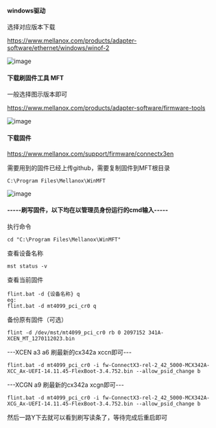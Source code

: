 #### **windows驱动**  

选择对应版本下载

https://www.mellanox.com/products/adapter-software/ethernet/windows/winof-2

![image](https://github.com/Turnedback/OCP2-Pcie/raw/master/img/winof.png)

#### **下载刷固件工具 MFT**  

一般选择图示版本即可

https://www.mellanox.com/products/adapter-software/firmware-tools


![image](https://github.com/Turnedback/OCP2-Pcie/raw/master/img/mft.png)

#### **下载固件**

https://www.mellanox.com/support/firmware/connectx3en

需要用到的固件已经上传github，需要复制固件到MFT根目录

```
C:\Program Files\Mellanox\WinMFT
```


![image](https://github.com/Turnedback/OCP2-Pcie/raw/master/img/cx341firmware.png)

#### **-----刷写固件，以下均在以管理员身份运行的cmd输入-----**

执行命令

```
cd "C:\Program Files\Mellanox\WinMFT"
```

查看设备名称

```
mst status -v
```

查看当前固件

```
flint.bat -d {设备名称} q
eg:
flint.bat -d mt4099_pci_cr0 q
```

备份原有固件（可选）

```
flint -d /dev/mst/mt4099_pci_cr0 rb 0 2097152 341A-XCEN_MT_1270112023.bin
```

---XCEN a3 a6 刷最新的cx342a xccn即可---

```
flint.bat -d mt4099_pci_cr0 -i fw-ConnectX3-rel-2_42_5000-MCX342A-XCC_Ax-UEFI-14.11.45-FlexBoot-3.4.752.bin --allow_psid_change b
```

---XCGN a9 刷最新的cx342a xcgn即可---

```
flint.bat -d mt4099_pci_cr0 -i fw-ConnectX3-rel-2_42_5000-MCX342A-XCG_Ax-UEFI-14.11.45-FlexBoot-3.4.752.bin --allow_psid_change b
```

然后一路Y下去就可以看到刷写读条了，等待完成后重启即可